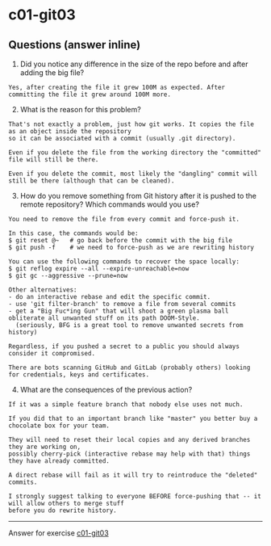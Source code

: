 # c01-git03

## Questions (answer inline)

1. Did you notice any difference in the size of the repo before and after adding the big file?
```
Yes, after creating the file it grew 100M as expected. After committing the file it grew around 100M more.
```

2. What is the reason for this problem?
```
That's not exactly a problem, just how git works. It copies the file as an object inside the repository
so it can be associated with a commit (usually .git directory).

Even if you delete the file from the working directory the "committed" file will still be there.

Even if you delete the commit, most likely the "dangling" commit will still be there (although that can be cleaned).
```

3. How do you remove something from Git history after it is pushed to the remote repository? Which commands would you use? 
```
You need to remove the file from every commit and force-push it.

In this case, the commands would be:
$ git reset @~   # go back before the commit with the big file
$ git push -f    # we need to force-push as we are rewriting history

You can use the following commands to recover the space locally:
$ git reflog expire --all --expire-unreachable=now
$ git gc --aggressive --prune=now

Other alternatives:
- do an interactive rebase and edit the specific commit.
- use 'git filter-branch' to remove a file from several commits
- get a "Big Fuc*ing Gun" that will shoot a green plasma ball obliterate all unwanted stuff on its path DOOM-Style.
  (seriously, BFG is a great tool to remove unwanted secrets from history)

Regardless, if you pushed a secret to a public you should always consider it compromised.

There are bots scanning GitHub and GitLab (probably others) looking for credentials, keys and certificates.
```

4. What are the consequences of the previous action?
```
If it was a simple feature branch that nobody else uses not much.

If you did that to an important branch like "master" you better buy a chocolate box for your team.

They will need to reset their local copies and any derived branches they are working on,
possibly cherry-pick (interactive rebase may help with that) things they have already committed.

A direct rebase will fail as it will try to reintroduce the "deleted" commits.

I strongly suggest talking to everyone BEFORE force-pushing that -- it will allow others to merge stuff
before you do rewrite history.
```

<!-- Don't change anything below this point-->
<!-- Before commiting, remove both commented lines--> 
***
Answer for exercise [c01-git03](https://github.com/devopsacademyau/academy/blob/23cc1dfa31e85651e3cdc1b0ef38da21518841ba/classes/01class/exercises/c01-git03/README.md)